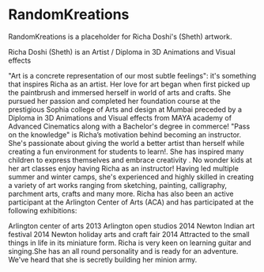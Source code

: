 # RandomKreations
RandomKreations is a placeholder for Richa Doshi's (Sheth) artwork. 

Richa Doshi (Sheth) is an Artist / Diploma in 3D Animations and Visual effects

"Art is a concrete representation of our most subtle feelings": it's something that inspires Richa as an artist. 
Her love for art began when first picked up the paintbrush and immersed herself in world of arts and crafts. 
She pursued her passion and completed her foundation course at the prestigious Sophia college of Arts and design at Mumbai preceded by a Diploma in 3D Animations and Visual effects from MAYA academy of Advanced Cinematics along with a Bachelor's degree in commerce! 
"Pass on the knowledge" is Richa’s motivation behind becoming an instructor. 
 She's passionate about giving the world a better artist than herself while creating a fun environment for students to learn!. 
 She has inspired many children to express themselves and embrace creativity . 
 No wonder kids at her art classes enjoy having Richa as an instructor! Having led multiple summer and winter camps, she's experienced and highly skilled in creating a variety of art works ranging from sketching, painting, calligraphy, parchment arts, crafts and many more.
 Richa has also been an active participant at the Arlington Center of Arts (ACA) and has participated at the following exhibitions:

 Arlington center of arts 2013
 Arlington open studios 2014
 Newton Indian art festival 2014
 Newton holiday arts and craft fair 2014
 Attracted to the small things in life in its miniature form. Richa is very keen on learning guitar and singing.She has an all round personality and is ready for an adventure. We've heard that she is secretly building her minion army.
